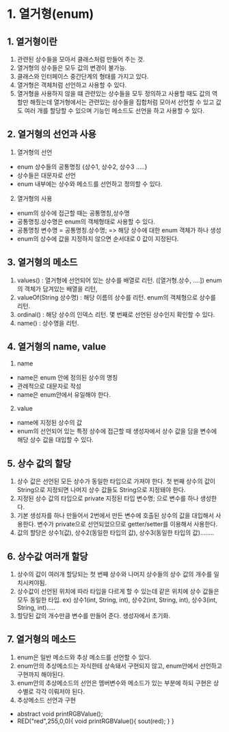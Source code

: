 # 1. 열거형(enum)
## 1. 열거형이란 
1. 관련된 상수들을 모아서 클래스처럼 만들어 주는 것.
2. 열거형의 상수들은 모두 값의 변경이 불가능.
3. 클래스와 인터페이스 중간단계의 형태를 가지고 있다.
4. 열거형은 객체처럼 선언하고 사용할 수 있다.
5. 열거형을 사용하지 않을 떄 관련있는 상수들을 모두 정의하고 사용할 때도 값의 역할만 해줬는데 열거형에서는 관련있는 상수들을 집합처럼 모아서 선언할 수 있고 값도 여러 개를 할당할 수 있으며 기능인 메소드도 선언을 하고 사용할 수 있다.

## 2. 열거형의 선언과 사용
1. 열거형의 선언
- enum 상수들의 공통명칭 {상수1, 상수2, 상수3 .....}
- 상수들은 대문자로 선언
- enum 내부에는 상수와 메소드를 선언하고 정의할 수 있다.
2. 열거형의 사용
- enum의 상수에 접근할 때는 공통명칭,상수명
- 공통명칭.상수명은 enum의 객체형태로 사용할 수 있다.
- 공통명칭 변수명 = 공통명칭.상수명; => 해당 상수에 대한 enum 객체가 하나 생성
- enum의 상수에 값을 지정하지 않으면 순서대로 0 값이 지정된다.

## 3. 열거형의 메소드
1. values() : 열거형에 선언되어 있는 상수를 배열로 리턴. ([열거형.상수, ....]) enum의 객체가 담겨있는 배열을 리턴,
2. valueOf(String 상수명) : 해당 이름의 상수를 리턴. enum의 객체형으로 상수를 리턴.
3. ordinal() : 해당 상수의 인덱스 리턴. 몇 번째로 선언된 상수인지 확인할 수 있다. 
4. name() : 상수명을 리턴.

## 4. 열거형의 name, value
1. name 
- name은 enum 안에 정의된 상수의 명칭
- 관례적으로 대문자로 작성
- name은 enum안에서 유일해야 한다.
2. value
- name에 지정된 상수의 값
- enum의 선언되어 있는 특정 상수에 접근할 때 생성자에서 상수 값을 담을 변수에 해당 상수 값을 대입할 수 있다.

## 5. 상수 값의 할당
1. 상수 값은 선언된 모든 상수가 동일한 타입으로 가져야 한다. 첫 번째 상수의 값이 String으로 지정되면 나머지 상수 값들도 String으로 지정돼야 한다.
2. 지정된 상수 값의 타입으로 private 지정된 타입 변수명; 으로 변수를 하나 생성한다. 
3. 기본 생성자를 하나 만들어서 2번에서 만든 변수에 호출된 상수의 값을 대입해서 사용한다. 변수가 private으로 선언되었으므로 getter/setter를 이용해서 사용한다.
4. 값의 할당은 상수1(값), 상수2(동일한 타입의 값), 상수3(동일한 타입의 값)........

## 6. 상수값 여러개 할당
1. 상수의 값이 여러개 할당되는 첫 번째 상수와 나머지 상수들의 상수 값의 개수를 일치시켜야됨.
2. 상수값이 선언된 위치에 따라 타입을 다르게 할 수 있는데 같은 위치에 상수 값들은 모두 동일한 타입.
ex) 상수1(int, String, int), 상수2(int, String, int), 상수3(int, String, int).....
3. 할당된 값의 개수만큼 변수를 만들어 준다. 생성자에서 초기화.

## 7. 열거형의 메소드
1. enum은 일반 메소드와 추상 메소드를 선언할 수 있다.
2. enum안의 추상메소드는 자식한테 상속돼서 구현되지 않고, enum안에서 선언하고 구현까지 해야된다.
3. enum안의 추상메소드의 선언은 멤버변수와 메소드가 있는 부분에 하되 구현은 상수별로 각각 이뤄저야 된다.
4. 추상메소드 선언과 구현
- abstract void printRGBValue();
- RED("red",255,0,0){
    void printRGBValue(){
        sout(red);
    }
}